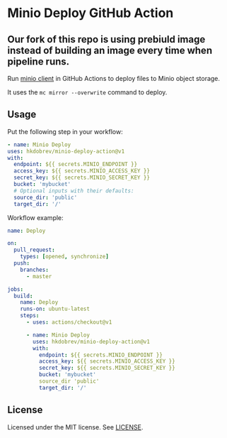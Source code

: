 # Minio Deploy GitHub Action

## Our fork of this repo is using prebiuld image instead of building an image every time when pipeline runs.


Run [minio client][] in GitHub Actions to deploy files to Minio object storage.

It uses the `mc mirror --overwrite` command to deploy.

## Usage

Put the following step in your workflow:

```yml
- name: Minio Deploy
uses: hkdobrev/minio-deploy-action@v1
with:
  endpoint: ${{ secrets.MINIO_ENDPOINT }}
  access_key: ${{ secrets.MINIO_ACCESS_KEY }}
  secret_key: ${{ secrets.MINIO_SECRET_KEY }}
  bucket: 'mybucket'
  # Optional inputs with their defaults:
  source_dir: 'public'
  target_dir: '/'
```

Workflow example:

```yml
name: Deploy

on:
  pull_request:
    types: [opened, synchronize]
  push:
    branches:
      - master

jobs:
  build:
    name: Deploy
    runs-on: ubuntu-latest
    steps:
      - uses: actions/checkout@v1

      - name: Minio Deploy
        uses: hkdobrev/minio-deploy-action@v1
        with:
          endpoint: ${{ secrets.MINIO_ENDPOINT }}
          access_key: ${{ secrets.MINIO_ACCESS_KEY }}
          secret_key: ${{ secrets.MINIO_SECRET_KEY }}
          bucket: 'mybucket'
          source_dir 'public'
          target_dir: '/'
```

## License

Licensed under the MIT license. See [LICENSE](LICENSE).

[minio client]: https://docs.min.io/docs/minio-client-quickstart-guide
